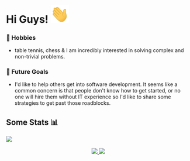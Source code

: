 # Hi Guys! <img src="images/wave.gif" width="50px">

### :sunrise_over_mountains: Hobbies
- table tennis, chess & I am incredibly interested in solving complex and non-trivial problems. 
&nbsp;

### :dart: Future Goals
- I'd like to help others get into software development.  It seems like a common concern is that people don't know how to get started, or no one will hire them without IT experience so I'd like to share some strategies to get past those roadblocks. 

## Some Stats 📊
![](https://komarev.com/ghpvc/?username=FocusCript&style=flat&color=yellow)

<div align="center">
  <a href="https://github.com/FocusCript">
  <img height="180em" src="https://github-readme-stats.vercel.app/api?username=FocusCript&show_icons=true&theme=dracula&include_all_commits=true&count_private=true"/>
  <img height="180em" src="https://github-readme-stats.vercel.app/api/top-langs/?username=FocusCript&layout=compact&langs_count=7&theme=dracula"/>
</div>
